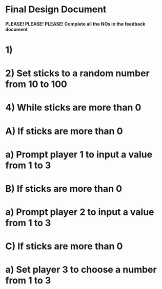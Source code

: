 # Final Design Document
#### PLEASE! PLEASE! PLEASE! Complete all the NOs in the feedback document 
# 1) 
# 2) Set sticks to a random number from 10 to 100
# 4) While sticks are more than 0 
#      A) If sticks are more than 0
#          a) Prompt player 1 to input a value from 1 to 3
#      B) If sticks are more than 0
#          a) Prompt player 2 to input a value from 1 to 3
#      C) If sticks are more than 0
#          a) Set player 3 to choose a number from 1 to 3
#      
